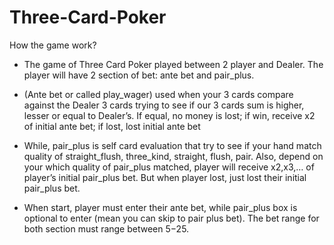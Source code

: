 # Three-Card-Poker

How the game work?
- The game of Three Card Poker played between 2 player and Dealer. The player will have 2
section of bet: ante bet and pair_plus.

- (Ante bet or called play_wager) used when your 3 cards compare against the Dealer 3 cards
trying to see if our 3 cards sum is higher, lesser or equal to Dealer’s. If equal, no money is
lost; if win, receive x2 of initial ante bet; if lost, lost initial ante bet

- While, pair_plus is self card evaluation that try to see if your hand match quality of
straight_flush, three_kind, straight, flush, pair. Also, depend on your which quality of
pair_plus matched, player will receive x2,x3,… of player’s initial pair_plus bet. But when
player lost, just lost their initial pair_plus bet.

- When start, player must enter their ante bet, while pair_plus box is optional to enter (mean
you can skip to pair plus bet). The bet range for both section must range between 5$-25$.
